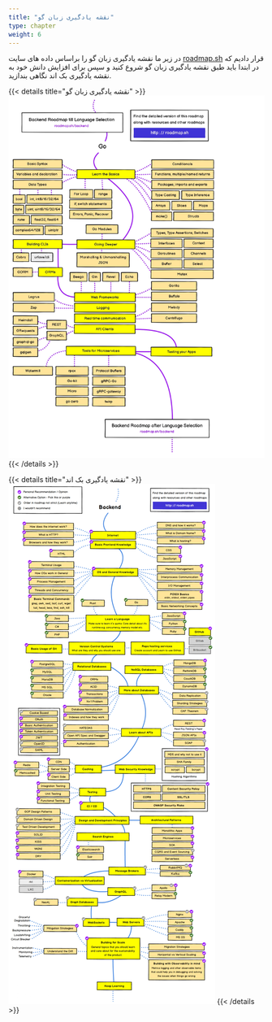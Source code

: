 ```yaml
---
title: "نقشه یادگیری زبان گو"
type: chapter
weight: 6
---
```


در زیر ما نقشه یادگیری زبان گو را براساس داده های سایت [roadmap.sh](https://roadmap.sh/) قرار دادیم که در ابتدا باید طبق نقشه یادگیری زبان گو شروع کنید و سپس برای افزایش دانش خود به نقشه یادگیری بک اند نگاهی بندازید.


{{< details title="نقشه یادگیری زبان گو" >}}
 ![Featured downloads golang](../assets/img/content/roadmap/go.jpg)
{{< /details >}}

{{< details title="نقشه یادگیری بک اند" >}}
 ![Featured downloads golang](../assets/img/content/roadmap/backend.jpg)
{{< /details >}}